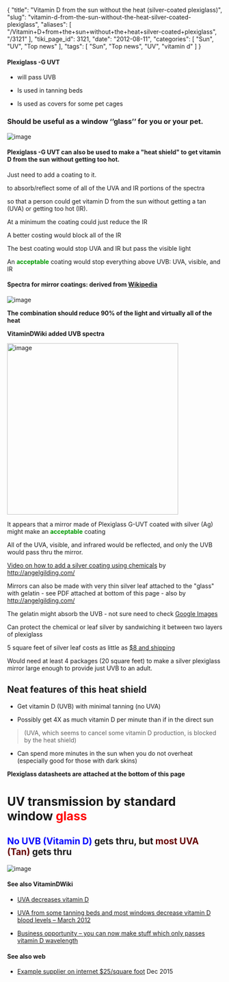 {
    "title": "Vitamin D from the sun without the heat (silver-coated plexiglass)",
    "slug": "vitamin-d-from-the-sun-without-the-heat-silver-coated-plexiglass",
    "aliases": [
        "/Vitamin+D+from+the+sun+without+the+heat+silver-coated+plexiglass",
        "/3121"
    ],
    "tiki_page_id": 3121,
    "date": "2012-08-11",
    "categories": [
        "Sun",
        "UV",
        "Top news"
    ],
    "tags": [
        "Sun",
        "Top news",
        "UV",
        "vitamin d"
    ]
}


#### Plexiglass -G UVT

* will pass UVB

* Is used in tanning beds 

* Is used as covers for some pet cages

### Should be useful as a window ‘’glass’’ for you or your pet.

<img src="https://d378j1rmrlek7x.cloudfront.net/attachments/jpeg/plexiglass.jpg" alt="image">

#### Plexiglass -G UVT can also be used to make a "heat shield" to get vitamin D from the sun without getting too hot.

Just need to add a coating to it.

to absorb/reflect some of all of the UVA and IR portions of the spectra

so that a person could get vitamin D from the sun without getting a tan (UVA) or getting too hot (IR).

At a minimum the coating could just reduce the IR

A better costing would block all of the IR

The best coating would stop UVA and IR but pass the visible light

An  **<span style="color:#090;">acceptable</span>**  coating would stop everything above UVB:  UVA, visible, and IR

#### Spectra for mirror coatings: derived from [Wikipedia](http://en.wikipedia.org/wiki/Optical_coating)

<img src="https://d378j1rmrlek7x.cloudfront.net/attachments/png/image-metal-reflectance.png" alt="image">

 **The combination should reduce 90% of the light and virtually all of the heat** 

 **VitaminDWiki added UVB spectra** 

<img src="https://d378j1rmrlek7x.cloudfront.net/attachments/jpeg/silver-ag.jpg" alt="image" width="400">

It appears that a mirror made of Plexiglass G-UVT coated with silver (Ag) might make an  **<span style="color:#090;">acceptable</span>**  coating

All of the UVA, visible, and infrared would be reflected, and only the UVB would pass thru the mirror.

[Video on how to add a silver coating using chemicals](http://www.youtube.com/watch?v=U0TNwIhjbh4) by http://angelgilding.com/

Mirrors can also be made with very thin silver leaf attached to the "glass" with gelatin - see PDF attached at bottom of this page - also by http://angelgilding.com/

The gelatin might absorb the UVB - not sure need to check [Google Images](https://www.google.com/search?hl=en&q=absorbance+spectra+gelatin&bav=on.2,or.r_gc.r_pw.r_cp.r_qf.&biw=1241&bih=545&um=1&ie=UTF-8&tbm=isch&source=og&sa=N&tab=wi&ei=rEQoUI2HFIeniALn4YCYCQ)

Can protect the chemical or leaf silver by sandwiching it between two layers of plexiglass 

5 square feet of silver leaf costs as little as [$8 and shipping](http://www.ebay.com/itm/Mona-Lisa-Silver-Leaf-Package-25-Leaf-Sheets-5-5x5-5-/120905779040#vi-content)

Would need at least 4 packages (20 square feet) to make a silver plexiglass mirror large enough to provide just UVB to an adult.

## Neat features of this heat shield

* Get vitamin D (UVB) with minimal tanning (no UVA)

* Possibly get 4X as much vitamin D per minute than if in the direct sun 

> (UVA, which seems to cancel some vitamin D production, is blocked by the heat shield)

* Can spend more minutes in the sun when you do not overheat (especially good for those with dark skins)

 **Plexiglass datasheets are attached at the bottom of this page** 

# UV transmission by standard window  **<span style="color:#F00;">glass</span>** 

##  **<span style="color:#00F;">No UVB (Vitamin D)</span>**  gets thru, but  **<span style="color:#600;">most  UVA (Tan)</span>**  gets thru

<img src="/attachments/d3.mock.jpg" alt="image"> 

#### See also VitaminDWiki

* [UVA decreases vitamin D](/tags/uva-decreases-vitamin-d.html)

* [UVA from some tanning beds and most windows decrease vitamin D blood levels – March 2012](/tags/uva-from-some-tanning-beds-and-most-windows-decrease-vitamin-d-blood-levels-march-2012.html)

* [Business opportunity – you can now make stuff which only passes vitamin D wavelength](/posts/business-opportunity-you-can-now-make-stuff-which-only-passes-vitamin-d-wavelength)

#### See also web

* [Example supplier on internet $25/square foot](http://www.polymerplastics.com/transparents_uvta_sheet.shtml) Dec 2015